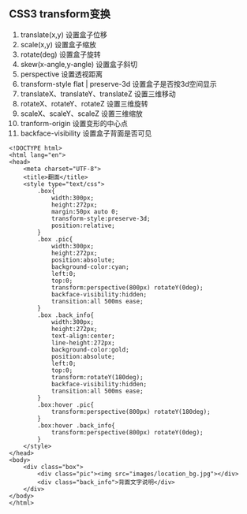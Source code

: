 ## CSS3 transform变换

1. translate\(x,y\) 设置盒子位移
2. scale\(x,y\) 设置盒子缩放
3. rotate\(deg\) 设置盒子旋转
4. skew\(x-angle,y-angle\) 设置盒子斜切
5. perspective 设置透视距离
6. transform-style flat \| preserve-3d 设置盒子是否按3d空间显示
7. translateX、translateY、translateZ 设置三维移动
8. rotateX、rotateY、rotateZ 设置三维旋转
9. scaleX、scaleY、scaleZ 设置三维缩放
10. tranform-origin 设置变形的中心点
11. backface-visibility 设置盒子背面是否可见

```
<!DOCTYPE html>
<html lang="en">
<head>
    <meta charset="UTF-8">
    <title>翻面</title>
    <style type="text/css">
        .box{
            width:300px;
            height:272px;
            margin:50px auto 0;
            transform-style:preserve-3d;
            position:relative;            
        }
        .box .pic{
            width:300px;
            height:272px;
            position:absolute;
            background-color:cyan;
            left:0;
            top:0;
            transform:perspective(800px) rotateY(0deg);
            backface-visibility:hidden;
            transition:all 500ms ease;
        }
        .box .back_info{
            width:300px;
            height:272px;
            text-align:center;
            line-height:272px;
            background-color:gold;
            position:absolute;
            left:0;
            top:0;
            transform:rotateY(180deg);
            backface-visibility:hidden;
            transition:all 500ms ease;            
        }
        .box:hover .pic{
            transform:perspective(800px) rotateY(180deg);
        }
        .box:hover .back_info{
            transform:perspective(800px) rotateY(0deg);
        }
    </style>
</head>
<body>
    <div class="box">        
        <div class="pic"><img src="images/location_bg.jpg"></div>
        <div class="back_info">背面文字说明</div>
    </div>
</body>
</html>
```



